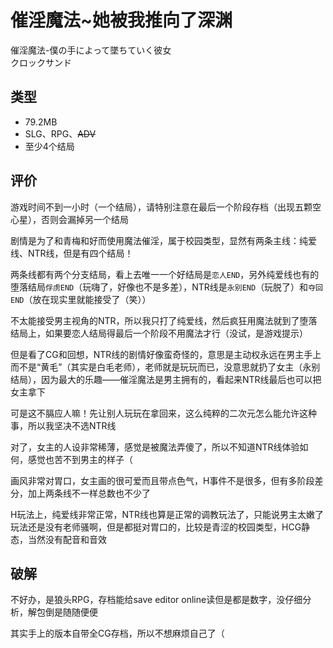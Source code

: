 # 催淫魔法~她被我推向了深渊
催淫魔法-僕の手によって墜ちていく彼女  
クロックサンド

## 类型
- 79.2MB
- SLG、RPG、~~ADV~~
- 至少4个结局

## 评价
游戏时间不到一小时（一个结局），请特别注意在最后一个阶段存档（出现五颗空心星），否则会漏掉另一个结局

剧情是为了和青梅和好而使用魔法催淫，属于校园类型，显然有两条主线：纯爱线、NTR线，但是有四个结局！

两条线都有两个分支结局，看上去唯一一个好结局是`恋人END`，另外纯爱线也有的堕落结局`俘虏END`（玩嗨了，好像也不是多差），NTR线是`永别END`（玩脱了）和`夺回END`（放在现实里就能接受了（笑））

不太能接受男主视角的NTR，所以我只打了纯爱线，然后疯狂用魔法就到了堕落结局上，如果要恋人结局得最后一个阶段不用魔法才行（没试，是游戏提示）

但是看了CG和回想，NTR线的剧情好像蛮奇怪的，意思是主动权永远在男主手上而不是“黄毛”（其实是白毛老师），老师就是玩玩而已，没意思就扔了女主（永别结局），因为最大的乐趣——催淫魔法是男主拥有的，看起来NTR线最后也可以把女主拿下

可是这不膈应人嘛！先让别人玩玩在拿回来，这么纯粹的二次元怎么能允许这种事，所以我坚决不选NTR线

对了，女主的人设非常稀薄，感觉是被魔法弄傻了，所以不知道NTR线体验如何，感觉也苦不到男主的样子（


画风非常对胃口，女主画的很可爱而且带点色气，H事件不是很多，但有多阶段差分，加上两条线不一样总数也不少了

H玩法上，纯爱线非常正常，NTR线也算是正常的调教玩法了，只能说男主太嫩了玩法还是没有老师骚啊，但是都挺对胃口的，比较是青涩的校园类型，HCG静态，当然没有配音和音效


## 破解
不好办，是狼头RPG，存档能给save editor online读但是都是数字，没仔细分析，解包倒是随随便便

其实手上的版本自带全CG存档，所以不想麻烦自己了（